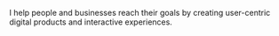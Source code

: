 I help people and businesses reach their goals by creating user-centric digital products and interactive experiences.
